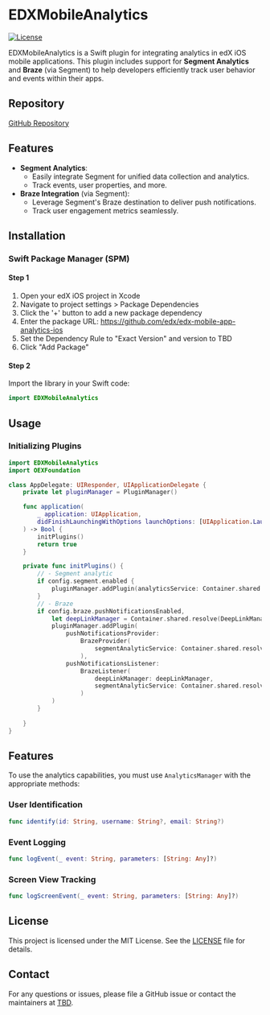 
# EDXMobileAnalytics

[![License](https://img.shields.io/badge/license-MIT-green)](LICENSE)

EDXMobileAnalytics is a Swift plugin for integrating analytics in edX iOS mobile applications. This plugin includes support for **Segment Analytics** and **Braze** (via Segment) to help developers efficiently track user behavior and events within their apps.

## Repository

[GitHub Repository](https://github.com/edx/edx-mobile-app-analytics-ios)

## Features

- **Segment Analytics**:
  - Easily integrate Segment for unified data collection and analytics.
  - Track events, user properties, and more.
- **Braze Integration** (via Segment):
  - Leverage Segment's Braze destination to deliver push notifications.
  - Track user engagement metrics seamlessly.

## Installation

### Swift Package Manager (SPM)

#### Step 1
1. Open your edX iOS project in Xcode
2. Navigate to project settings > Package Dependencies
3. Click the '+' button to add a new package dependency
4. Enter the package URL: https://github.com/edx/edx-mobile-app-analytics-ios
5. Set the Dependency Rule to "Exact Version" and version to TBD
6. Click "Add Package"


#### Step 2 
Import the library in your Swift code:
```swift
import EDXMobileAnalytics
```

## Usage

### Initializing Plugins

```swift
import EDXMobileAnalytics
import OEXFoundation

class AppDelegate: UIResponder, UIApplicationDelegate {
    private let pluginManager = PluginManager()

    func application(
        _ application: UIApplication,
        didFinishLaunchingWithOptions launchOptions: [UIApplication.LaunchOptionsKey: Any]?
    ) -> Bool {
        initPlugins()
        return true
    }

    private func initPlugins() {
        // - Segment analytic
        if config.segment.enabled {
            pluginManager.addPlugin(analyticsService: Container.shared.resolve(SegmentAnalyticsService.self)!)
        }
        // - Braze
        if config.braze.pushNotificationsEnabled,
            let deepLinkManager = Container.shared.resolve(DeepLinkManager.self) {
            pluginManager.addPlugin(
                pushNotificationsProvider:
                    BrazeProvider(
                        segmentAnalyticService: Container.shared.resolve(SegmentAnalyticsService.self)
                    ),
                pushNotificationsListener:
                    BrazeListener(
                        deepLinkManager: deepLinkManager,
                        segmentAnalyticService: Container.shared.resolve(SegmentAnalyticsService.self)
                    )
            )
        }
        
    }
}
```

## Features

To use the analytics capabilities, you must use `AnalyticsManager` with the appropriate methods:

### User Identification
```swift
func identify(id: String, username: String?, email: String?)
```

### Event Logging
```swift
func logEvent(_ event: String, parameters: [String: Any]?)
```

### Screen View Tracking
```swift
func logScreenEvent(_ event: String, parameters: [String: Any]?)
```

## License

This project is licensed under the MIT License. See the [LICENSE](LICENSE) file for details.

## Contact

For any questions or issues, please file a GitHub issue or contact the maintainers at [TBD](mailto:TBD).
